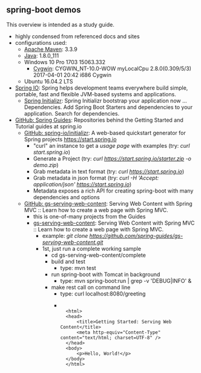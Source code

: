 ## spring-boot demos
This overview is intended as a study guide.  
* highly condensed from referenced docs and sites
* configurations used:
    * [Apache Maven](https://maven.apache.org/): 3.3.9
    * [Java](http://www.oracle.com/technetwork/java/javase/downloads/index.html): 1.8.0_111
    * Windows 10 Pro 1703 15063.332
        * [Cygwin](https://www.cygwin.com): CYGWIN_NT-10.0-WOW myLocalCpu 2.8.0(0.309/5/3) 2017-04-01 20:42 i686 Cygwin
    * Ubuntu 16.04.2 LTS
* [Spring IO](https://spring.io/): Spring helps development teams everywhere build simple, portable,  fast and flexible JVM-based systems and applications.
    * [Spring Initializr](https://start.spring.io/): Spring Initializr bootstrap your application now ... Dependencies. Add Spring Boot Starters and dependencies to your application. Search for dependencies.
* [GitHub: Spring Guides](https://github.com/spring-guides): Repositories behind the Getting Started and Tutorial guides at spring.io
    * [GitHub: spring-io/initializr](https://github.com/spring-io/initializr): A web-based quickstart generator for Spring projects https://start.spring.io
        * "curl" an instance to get a *usage page* with examples (try: *curl start.spring.io*)
        * Generate a Project (try: *curl https://start.spring.io/starter.zip -o demo.zip*)
        * Grab metadata in text format (try: *curl https://start.spring.io*)
        * Grab metadata in json format (try: *curl -H 'Accept: application/json' https://start.spring.io*)
        * Metadata exposes a rich API for creating spring-boot with many dependencies and options
    * [GitHub: gs-serving-web-content](https://github.com/spring-guides): Serving Web Content with Spring MVC :: Learn how to create a web page with Spring MVC.
        * this is one-of-many projects from the Guides
        * [gs-serving-web-content](https://github.com/spring-guides/gs-serving-web-content): Serving Web Content with Spring MVC :: Learn how to create a web page with Spring MVC.
            * example: *git clone https://github.com/spring-guides/gs-serving-web-content.git*
            * 1st, just run a complete working sample
                * cd gs-serving-web-content/complete
                * build and test
                    * type: mvn test
                * run spring-boot with Tomcat in background
                    * type: mvn spring-boot:run | grep -v 'DEBUG\|INFO' &
                * make rest call on command line
                    * type: curl localhost:8080/greeting
                    * ``` <!DOCTYPE HTML>

                        <html>
                        <head>
                            <title>Getting Started: Serving Web Content</title>
                            <meta http-equiv="Content-Type" content="text/html; charset=UTF-8" />
                        </head>
                        <body>
                            <p>Hello, World!</p>
                        </body>
                        </html>
                    ```

